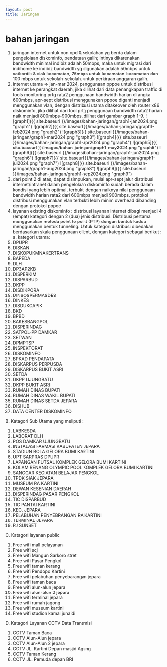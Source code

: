 ```yaml
---
layout: post
title: Jaringan
---
```


# bahan jaringan
1. jaringan internet untuk non opd & sekolahan yg berda dalam pengelolaan diskominfo, pendataan galih; intinya dikarenakan bandwidth minimal indibiz adalah 50mbps, maka untuk migrasi dari indihome ke indibiz bandwidth yg digunakan adalah 50mbps untuk satkordik & siak kecamatan, 75mbps untuk kecamatan-kecamatan dan 100 mbps untuk sekolah-sekolah. untuk perkiraan anggaran galih.
2. internet utama => jan-mar 2024, penggunaan pppoe untuk distribusi internet ke perangkat daerah, jika dilihat dari data penangkapan traffic di tools monitoring prtg rata2 penggunaan bandwidth harian di angka 600mbps, apr-sept distribusi menggunakan pppoe diganti menjadi menggunakan vlan, dengan distribusi utama ditakeover oleh router x86 diskominfo, jika dilihat dari tool prtg penggunaan bandwidth rata2 harian naik menjadi 800mbps-900mbps. dilihat dari gambar graph 1-9.
![graph1]({{ site.baseurl }}/images/bahan-jaringan/graph1-jan2024.png "graph1")
![graph2]({{ site.baseurl }}/images/bahan-jaringan/graph1-feb2024.png "graph2")
![graph3]({{ site.baseurl }}/images/bahan-jaringan/graph1-mar2024.png "graph3")
![graph4]({{ site.baseurl }}/images/bahan-jaringan/graph1-apr2024.png "graph4")
![graph5]({{ site.baseurl }}/images/bahan-jaringan/graph1-may2024.png "graph5")
![graph6]({{ site.baseurl }}/images/bahan-jaringan/graph1-jun2024.png "graph6")
![graph7]({{ site.baseurl }}/images/bahan-jaringan/graph1-jul2024.png "graph7")
![graph8]({{ site.baseurl }}/images/bahan-jaringan/graph1-aug2024.png "graph8")
![graph9]({{ site.baseurl }}/images/bahan-jaringan/graph1-sep2024.png "graph9")
3. dari point 2 di atas, dapat disimpulkan, mulai apr-sept jalur distribusi internet/intranet dalam pengelolaan diskominfo sudah berada dalam kondisi yang lebih optimal, terbukti dengan naiknya nilai penggunaan bandwidth harian rata2 dari 600mbps menjadi 900mbps. protokol distribusi menggunakan vlan terbukti lebih minim overhead dibanding dengan protokol pppoe 
4. layanan existing diskominfo :
distribusi layanan internet dibagi menjadi 4 (empat) kategori dengan 2 (dua) jenis distribusi. Distribusi pertama menggunakan metoda point to point (PTP) dengan bentuk kedua menggunakan bentuk tunneling.
Untuk kategori distribusi dibedakan berdasarkan skala penggunaan client, dengan kategori sebagai berikut :
a. kategori utama:
1.	DPUPR
2.	DISKAN
3.	DISKOPUKMNAKERTRANS
4.	BAPEDA
5.	DLH
6.	DP3AP2KB
7.	DISPERKIM
8.	DISPARBUD
9.	DKPP
10.	DISDIKPORA
11.	DINSOSPERMASDES
12.	DINKES
13.	DISDUKCAPIK
14.	BKD
15.	BPBD
16.	BAKESBANGPOL
17.	DISPERINDAG
18.	SATPOL-PP DAMKAR
19.	SETWAN
20.	DPMPTSP
21.	INSPEKTORAT
22.	DISKOMINFO
23.	BPKAD PENDAPATA
24.	DISKARPUS PERPUSDA
25.	DISKARPUS BUKIT ASRI
26.	SETDA
27.	DKPP UJUNGBATU
28.	DKPP BUKIT ASRI
29.	RUMAH DINAS BUPATI
30.	RUMAH DINAS WAKIL BUPATI
31.	RUMAH DINAS SETDA JEPARA
32.	DISHUB
33.	DATA CENTER DISKOMINFO

B.	Katagori Sub Utama yang meliputi :
1.	LABKESDA
2.	LABORAT DLH
3.	POS DAMKAR UJUNGBATU
4.	INSTALASI FARMASI KABUPATEN JEPARA
5.	STADIUN BOLA GELORA BUMI KARTINI
6.	UPT SARPRAS DPUPR
7.	LAPANGAN FUTSAL KOMPLEK GELORA BUMI KARTINI
8.	KOLAM RENANG OLYMPIC POOL KOMPLEK GELORA BUMI KARTINI
9.	SANGGAR KEGIATAN BELAJAR PENGKOL
10.	TPDK SIAK JEPARA
11.	MUSEUM RA KARTINI
12.	DEWAN KESENIAN DAERAH
13.	DISPERINDAG PASAR PENGKOL
14.	TIC DISPARBUD
15.	TIC PANTAI KARTINI
16.	KEC. JEPARA
17.	PELABUHAN PENYEBRANGAN RA KARTINI
18.	TERMINAL JEPARA
19.	PJ SUNSET

C.	Katagori layanan public
1.	Free wifi mall pelayanan
2.	Free wifi scj
3.	Free wifi Mangun Sarkoro stret
4.	Free wifi Pasar Pengkol
5.	Free wifi taman kerang
6.	Free wifi Pendopo Kartini
7.	Free wifi pelabuhan penyebarangan jepara
8.	Free wifi taman baca
9.	Free wifi alun-alun jepara
10.	Free wifi alun-alun 2 jepara
11.	Free wifi terminal jepara
12.	Free wifi rumah jagong
13.	Free wifi museum kartini
14.	Free wifi studion kamal junaidi

D.	Katagori Layanan CCTV Data Transmisi
1.	CCTV Taman Baca
2.	CCTV Alun-Alun jepara
3.	CCTV Alun-Alun 2 jepara
4.	CCTV JL. Kartini Depan masjid Agung
5.	CCTV Taman Kerang
6.	CCTV JL. Pemuda depan BRI

